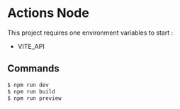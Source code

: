 # Actions Node
This project requires one environment variables to start :
- VITE_API

## Commands
```sh
$ npm run dev
$ npm run build
$ npm run preview
```
